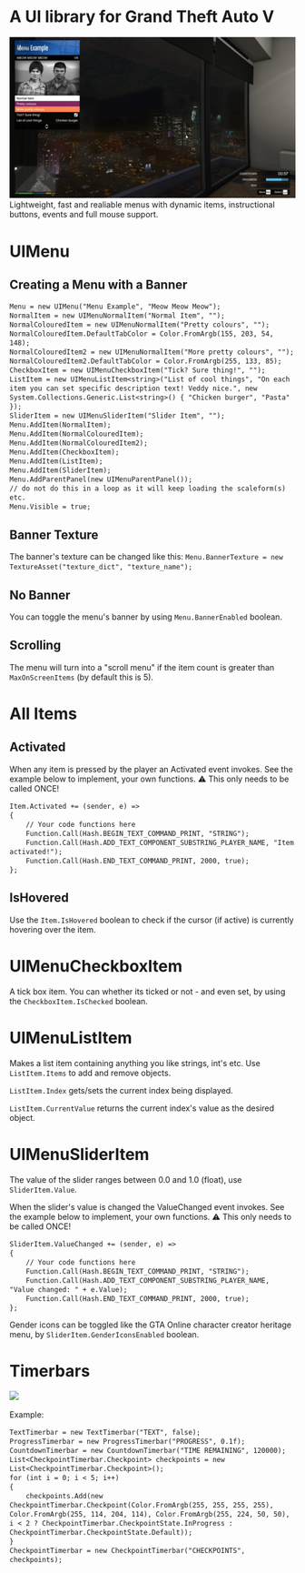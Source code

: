 # A UI library for Grand Theft Auto V
![](https://raw.githubusercontent.com/billsyliamgta/BillsyLiamGTA.UI/refs/heads/main/ui_example.JPG)
Lightweight, fast and realiable menus with dynamic items, instructional buttons, events and full mouse support.

# UIMenu

## Creating a Menu with a Banner

```
Menu = new UIMenu("Menu Example", "Meow Meow Meow");
NormalItem = new UIMenuNormalItem("Normal Item", "");
NormalColouredItem = new UIMenuNormalItem("Pretty colours", "");
NormalColouredItem.DefaultTabColor = Color.FromArgb(155, 203, 54, 148);
NormalColouredItem2 = new UIMenuNormalItem("More pretty colours", "");
NormalColouredItem2.DefaultTabColor = Color.FromArgb(255, 133, 85);
CheckboxItem = new UIMenuCheckboxItem("Tick? Sure thing!", "");
ListItem = new UIMenuListItem<string>("List of cool things", "On each item you can set specific description text! Veddy nice.", new System.Collections.Generic.List<string>() { "Chicken burger", "Pasta" });
SliderItem = new UIMenuSliderItem("Slider Item", "");
Menu.AddItem(NormalItem);
Menu.AddItem(NormalColouredItem);
Menu.AddItem(NormalColouredItem2);
Menu.AddItem(CheckboxItem);
Menu.AddItem(ListItem);
Menu.AddItem(SliderItem);
Menu.AddParentPanel(new UIMenuParentPanel());
// do not do this in a loop as it will keep loading the scaleform(s) etc.
Menu.Visible = true;

```
## Banner Texture

The banner's texture can be changed like this: ```Menu.BannerTexture = new TextureAsset("texture_dict", "texture_name");```

## No Banner

You can toggle the menu's banner by using ```Menu.BannerEnabled``` boolean.

## Scrolling

The menu will turn into a "scroll menu" if the item count is greater than ```MaxOnScreenItems``` (by default this is 5).


# All Items

## Activated

When any item is pressed by the player an Activated event invokes. See the example below to implement, your own functions. ⚠️ This only needs to be called ONCE!

```
Item.Activated += (sender, e) =>
{
    // Your code functions here
    Function.Call(Hash.BEGIN_TEXT_COMMAND_PRINT, "STRING");
    Function.Call(Hash.ADD_TEXT_COMPONENT_SUBSTRING_PLAYER_NAME, "Item activated!");
    Function.Call(Hash.END_TEXT_COMMAND_PRINT, 2000, true);
};
```

## IsHovered

Use the ```Item.IsHovered``` boolean to check if the cursor (if active) is currently hovering over the item.

# UIMenuCheckboxItem

A tick box item. You can whether its ticked or not - and even set, by using the ```CheckboxItem.IsChecked``` boolean.

# UIMenuListItem<T>

Makes a list item containing anything you like strings, int's etc. Use ```ListItem.Items``` to add and remove objects.

```ListItem.Index``` gets/sets the current index being displayed.

```ListItem.CurrentValue``` returns the current index's value as the desired object.

# UIMenuSliderItem

The value of the slider ranges between 0.0 and 1.0 (float), use  ```SliderItem.Value```.

When the slider's value is changed the ValueChanged event invokes. See the example below to implement, your own functions. ⚠️ This only needs to be called ONCE!

```
SliderItem.ValueChanged += (sender, e) =>
{
    // Your code functions here
    Function.Call(Hash.BEGIN_TEXT_COMMAND_PRINT, "STRING");
    Function.Call(Hash.ADD_TEXT_COMPONENT_SUBSTRING_PLAYER_NAME, "Value changed: " + e.Value);
    Function.Call(Hash.END_TEXT_COMMAND_PRINT, 2000, true);
};
```

Gender icons can be toggled like the GTA Online character creator heritage menu, by ```SliderItem.GenderIconsEnabled``` boolean.

# Timerbars
![](https://raw.githubusercontent.com/billsyliamgta/BillsyLiamGTA.UI/refs/heads/main/timerbars.png)

Example:
```
TextTimerbar = new TextTimerbar("TEXT", false);
ProgressTimerbar = new ProgressTimerbar("PROGRESS", 0.1f);
CountdownTimerbar = new CountdownTimerbar("TIME REMAINING", 120000);
List<CheckpointTimerbar.Checkpoint> checkpoints = new List<CheckpointTimerbar.Checkpoint>();
for (int i = 0; i < 5; i++)
{
    checkpoints.Add(new CheckpointTimerbar.Checkpoint(Color.FromArgb(255, 255, 255, 255), Color.FromArgb(255, 114, 204, 114), Color.FromArgb(255, 224, 50, 50), i < 2 ? CheckpointTimerbar.CheckpointState.InProgress : CheckpointTimerbar.CheckpointState.Default));
}
CheckpointTimerbar = new CheckpointTimerbar("CHECKPOINTS", checkpoints);
```
